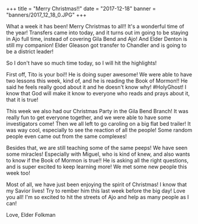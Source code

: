 +++
title = "Merry Christmas!!"
date = "2017-12-18"
banner = "banners/2017_12_18_0.JPG"
+++

What a week it has been! Merry Christmas to all!! It's a wonderful
time of the year! Transfers came into today, and it turns out im going
to be staying in Ajo full time, instead of covering Gila Bend and Ajo!
And Elder Denton is still my companion! Elder Gleason got transfer to
Chandler and is going to be a district leader!

So I don't have so much time today, so I will hit the highlights!

First off, Tito is your boi!! He is doing super awesome! We were able
to have two lessons this week, kind of, and he is reading the Book of
Mormon!! He said he feels really good about it and he doesn't know
why! #HolyGhost! I know that God will make it know to everyone who
reads and prays about it, that it is true!

This week we also had our Christmas Party in the Gila Bend Branch! It
was really fun to get everyone together, and we were able to have some
investigators come! Then we all left to go caroling on a big flat bed
trailer! It was way cool, especially to see the reaction of all the
people! Some random people even came out from the same complexes!

Besides that, we are still teaching some of the same peeps! We have
seen some miracles! Especially with Miguel, who is kind of knew, and
also wants to know if the Book of Mormon is true!! He is asking all
the right questions, and is super excited to keep learning more! We
met some new people this week too!

Most of all, we have just been enjoying the spirit of Christmas! I
know that my Savior lives! Try to rember him this last week before the
big day! Love you all! I'm so excited to hit the streets of Ajo and
help as many people as I can!

Love,
Elder Folkman